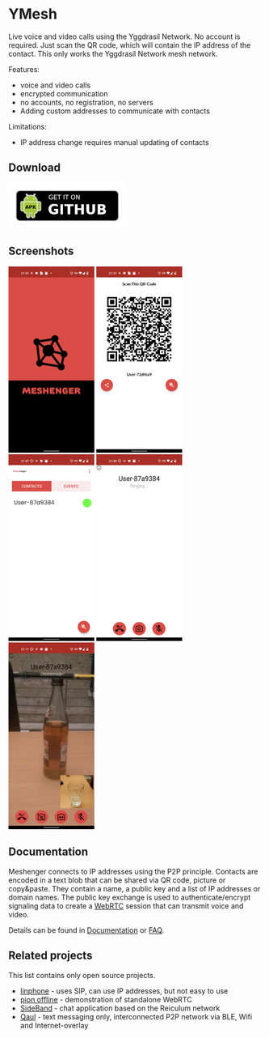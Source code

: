 # YMesh

Live voice and video calls using the Yggdrasil Network. No account is required. Just scan the QR code, which will contain the IP address of the contact. This only works the Yggdrasil Network mesh network.

Features:

- voice and video calls
- encrypted communication
- no accounts, no registration, no servers
- Adding custom addresses to communicate with contacts


Limitations:

- IP address change requires manual updating of contacts

## Download

[<img src="docs/apk.png" alt="Get it on GitHub" height="90">](https://github.com/JB-SelfCompany/YMesh/releases)

## Screenshots

<img src="graphical-assets/phone-screenshots/logo_4.0.4.png" width="170"> <img src="graphical-assets/phone-screenshots/qrcode_4.0.4.png" width="170"> <img src="graphical-assets/phone-screenshots/contacts_4.0.4.png" width="170"> <img src="graphical-assets/phone-screenshots/ringing_4.0.4.png" width="170"> <img src="graphical-assets/phone-screenshots/video_call_4.0.4.png" width="170">

## Documentation

Meshenger connects to IP addresses using the P2P principle. Contacts are encoded in a text blob that can be shared via QR code, picture or copy&paste. They contain a name, a public key and a list of IP addresses or domain names. The public key exchange is used to authenticate/encrypt signaling data to create a [WebRTC](https://webrtc.org/) session that can transmit voice and video.

Details can be found in [Documentation](docs/documentation.md) or [FAQ](docs/faq.md).

## Related projects

This list contains only open source projects.

* [linphone](https://linphone.org/) - uses SIP, can use IP addresses, but not easy to use
* [pion offline](https://github.com/pion/offline-browser-communication) - demonstration of standalone WebRTC
* [SideBand](https://github.com/markqvist/Sideband) - chat application based on the Reiculum network
* [Qaul](https://qaul.net/) - text messaging only, interconnected P2P network via BLE, Wifi and Internet-overlay
